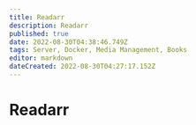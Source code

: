 ```yaml
---
title: Readarr
description: Readarr
published: true
date: 2022-08-30T04:38:46.749Z
tags: Server, Docker, Media Management, Books
editor: markdown
dateCreated: 2022-08-30T04:27:17.152Z
---
```

# Readarr